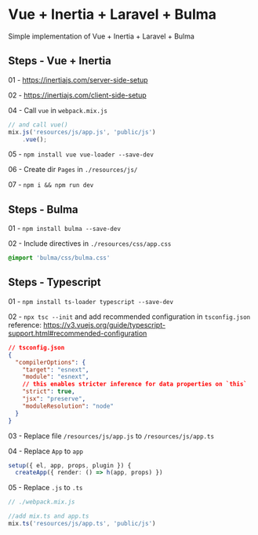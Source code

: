 # Vue + Inertia + Laravel + Bulma

Simple implementation of Vue + Inertia + Laravel + Bulma

## Steps - Vue + Inertia

01 - https://inertiajs.com/server-side-setup  

02 - https://inertiajs.com/client-side-setup  

04 - Call `vue` in `webpack.mix.js`  
```js
// and call vue()
mix.js('resources/js/app.js', 'public/js')
    .vue();
```  

05 - `npm install vue vue-loader --save-dev`  

06 - Create dir `Pages` in `./resources/js/`

07 - `npm i && npm run dev`  

## Steps - Bulma  

01 - `npm install bulma --save-dev`  

02 - Include directives in `./resources/css/app.css`  
```css
@import 'bulma/css/bulma.css'
```

## Steps - Typescript

01 - `npm install ts-loader typescript --save-dev`  

02 - `npx tsc --init` and add recommended configuration in `tsconfig.json`  
reference: https://v3.vuejs.org/guide/typescript-support.html#recommended-configuration  
```json
// tsconfig.json
{
  "compilerOptions": {
    "target": "esnext",
    "module": "esnext",
    // this enables stricter inference for data properties on `this`
    "strict": true,
    "jsx": "preserve",
    "moduleResolution": "node"
  }
}
```

03 - Replace file `/resources/js/app.js` to `/resources/js/app.ts`  

04 - Replace `App` to `app`  
```ts
setup({ el, app, props, plugin }) {
  createApp({ render: () => h(app, props) })
```

05 - Replace `.js` to `.ts`  
```ts
// ./webpack.mix.js

//add mix.ts and app.ts
mix.ts('resources/js/app.ts', 'public/js')
```
